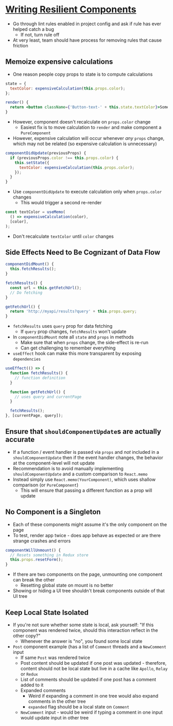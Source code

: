 # [Writing Resilient Components](https://overreacted.io/writing-resilient-components/)

* Go through lint rules enabled in project config and ask if rule has ever helped catch a bug
  * If not, turn rule off
* At very least, team should have process for removing rules that cause friction

## Memoize expensive calculations

* One reason people copy props to state is to compute calculations

```jsx
state = {
  textColor: expensiveCalculation(this.props.color);
};

render() {
  return <button className={'Button-text-' + this.state.textColor}>Some Button</button>;
}
```

* However, component doesn't recalculate on `props.color` change
  * Easiest fix is to move calculation to `render` and make component a `PureComponent`
* However, expensive calculation will occur whenever _any_ `props` change, which may not be related (so expensive calculation is unnecessary)

```jsx
componentDidUpdate(previousProps) {
  if (previousProps.color !== this.props.color) {
    this.setState({
      textColor: expensiveCalculation(this.props.color);
    });
  }
}
```

* Use `componentDidUpdate` to execute calculation only when `props.color` changes
  * This would trigger a second re-render

```jsx
const textColor = useMemo(
  () => expensiveCalculation(color),
  [color],
);
```

* Don't recalculate `textColor` until `color` changes

## Side Effects Need to Be Cognizant of Data Flow

```jsx
componentDidMount() {
  this.fetchResults();
}

fetchResults() {
  const url = this.getFetchUrl();
  // Do fetching
}

getFetchUrl() {
  return 'http://myapi/results?query' + this.props.query;
}
```

* `fetchResults` uses `query` prop for data fetching
  * If `query` prop changes, `fetchResults` won't update
* In `componentDidMount` note all `state` and `props` in methods
  * Make sure that when `props` change, the side-effect is re-run
  * Can get challenging to remember everything
* `useEffect` hook can make this more transparent by exposing `dependencies`

```jsx
useEffect(() => {
  function fetchResults() {
    // function definition
  }

  function getFetchUrl() {
    // uses query and currentPage
  }

  fetchResults();
}, [currentPage, query]);
```

## Ensure that `shouldComponentUpdate`s are actually accurate

* If a function / event handler is passed via `props` and _not_ included in a `shouldComponentUpdate` then if the event handler changes, the behavior at the component-level will not update
* Recommendation is to avoid manually implementing `shouldComponentUpdate` and a custom comparison to `React.memo`
* Instead simply use `React.memo(YourComponent)`, which uses shallow comparison (or `PureComponent`)
  * This will ensure that passing a different function as a prop will update

## No Component is a Singleton

* Each of these components might assume it's the only component on the page
* To test, render app twice - does app behave as expected or are there strange crashes and errors

```jsx
componentWillUnmount() {
  // Resets something in Redux store
  this.props.resetForm();
}
```

* If there are two components on the page, unmounting one component can break the other
  * Resetting global state on mount is no better
* Showing or hiding a UI tree shouldn't break components outside of that UI tree

## Keep Local State Isolated

* If you're not sure whether some state is local, ask yourself: "If this component was rendered twice, should this interaction reflect in the other copy?"
  * Whenever the answer is "no", you found some local state
* `Post` component example (has a list of `Comment` threads and a `NewComment` input
  * If same `Post` was rendered twice
  * Post content should be updated if one post was updated - therefore, content should not be local state but live in a cache like `Apollo`, `Relay` or `Redux`
  * List of comments should be updated if one post has a comment added to it
  * Expanded comments
    * Weird if expanding a comment in one tree would also expand comments in the other tree
    * `expanded` flag should be a local state on `Comment`
  * `NewComment` input - would be weird if typing a comment in one input would update input in other tree
